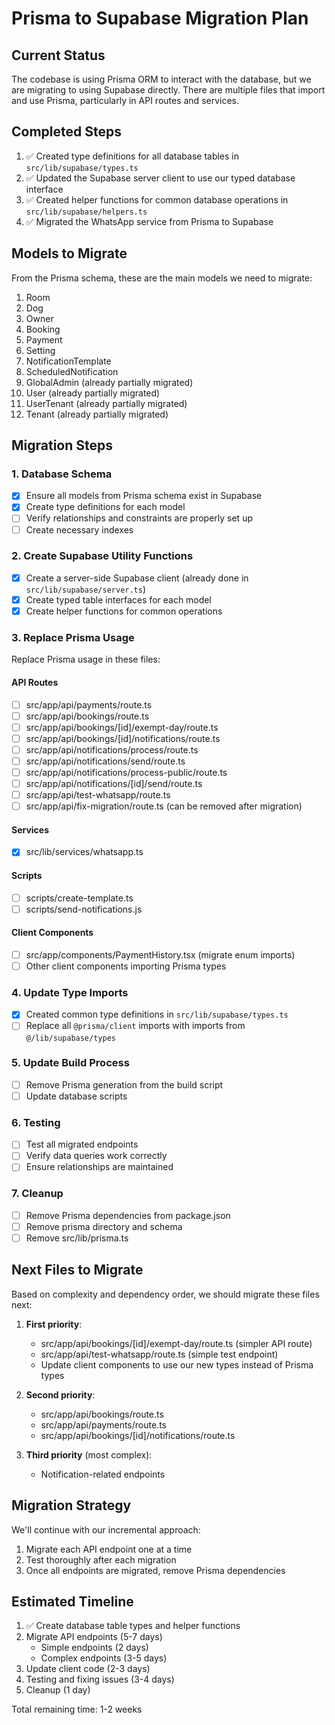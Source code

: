 # Prisma to Supabase Migration Plan

## Current Status

The codebase is using Prisma ORM to interact with the database, but we are migrating to using Supabase directly. There are multiple files that import and use Prisma, particularly in API routes and services.

## Completed Steps

1. ✅ Created type definitions for all database tables in `src/lib/supabase/types.ts`
2. ✅ Updated the Supabase server client to use our typed database interface
3. ✅ Created helper functions for common database operations in `src/lib/supabase/helpers.ts`
4. ✅ Migrated the WhatsApp service from Prisma to Supabase

## Models to Migrate

From the Prisma schema, these are the main models we need to migrate:

1. Room
2. Dog
3. Owner
4. Booking
5. Payment
6. Setting
7. NotificationTemplate
8. ScheduledNotification
9. GlobalAdmin (already partially migrated)
10. User (already partially migrated)
11. UserTenant (already partially migrated)
12. Tenant (already partially migrated)

## Migration Steps

### 1. Database Schema

- [x] Ensure all models from Prisma schema exist in Supabase
- [x] Create type definitions for each model
- [ ] Verify relationships and constraints are properly set up
- [ ] Create necessary indexes

### 2. Create Supabase Utility Functions

- [x] Create a server-side Supabase client (already done in `src/lib/supabase/server.ts`)
- [x] Create typed table interfaces for each model
- [x] Create helper functions for common operations

### 3. Replace Prisma Usage

Replace Prisma usage in these files:

#### API Routes

- [ ] src/app/api/payments/route.ts
- [ ] src/app/api/bookings/route.ts
- [ ] src/app/api/bookings/[id]/exempt-day/route.ts
- [ ] src/app/api/bookings/[id]/notifications/route.ts
- [ ] src/app/api/notifications/process/route.ts
- [ ] src/app/api/notifications/send/route.ts
- [ ] src/app/api/notifications/process-public/route.ts
- [ ] src/app/api/notifications/[id]/send/route.ts
- [ ] src/app/api/test-whatsapp/route.ts
- [ ] src/app/api/fix-migration/route.ts (can be removed after migration)

#### Services

- [x] src/lib/services/whatsapp.ts

#### Scripts

- [ ] scripts/create-template.ts
- [ ] scripts/send-notifications.js

#### Client Components

- [ ] src/app/components/PaymentHistory.tsx (migrate enum imports)
- [ ] Other client components importing Prisma types

### 4. Update Type Imports

- [x] Created common type definitions in `src/lib/supabase/types.ts`
- [ ] Replace all `@prisma/client` imports with imports from `@/lib/supabase/types`

### 5. Update Build Process

- [ ] Remove Prisma generation from the build script
- [ ] Update database scripts

### 6. Testing

- [ ] Test all migrated endpoints
- [ ] Verify data queries work correctly
- [ ] Ensure relationships are maintained

### 7. Cleanup

- [ ] Remove Prisma dependencies from package.json
- [ ] Remove prisma directory and schema
- [ ] Remove src/lib/prisma.ts

## Next Files to Migrate

Based on complexity and dependency order, we should migrate these files next:

1. **First priority**:
   - src/app/api/bookings/[id]/exempt-day/route.ts (simpler API route)
   - src/app/api/test-whatsapp/route.ts (simple test endpoint)
   - Update client components to use our new types instead of Prisma types

2. **Second priority**:
   - src/app/api/bookings/route.ts
   - src/app/api/payments/route.ts
   - src/app/api/bookings/[id]/notifications/route.ts

3. **Third priority** (most complex):
   - Notification-related endpoints

## Migration Strategy

We'll continue with our incremental approach:

1. Migrate each API endpoint one at a time
2. Test thoroughly after each migration
3. Once all endpoints are migrated, remove Prisma dependencies

## Estimated Timeline

1. ✅ Create database table types and helper functions
2. Migrate API endpoints (5-7 days)
   - Simple endpoints (2 days)
   - Complex endpoints (3-5 days)
3. Update client code (2-3 days)
4. Testing and fixing issues (3-4 days)
5. Cleanup (1 day)

Total remaining time: 1-2 weeks
